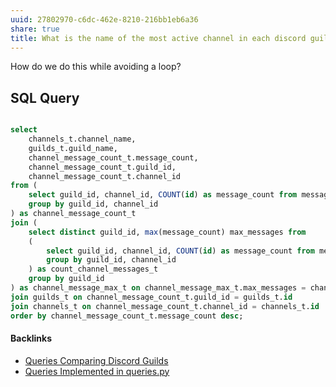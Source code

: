 ```yaml
---
uuid: 27802970-c6dc-462e-8210-216bb1eb6a36
share: true
title: What is the name of the most active channel in each discord guild?
---
```

How do we do this while avoiding a loop?

## SQL Query

``` SQL

select 
	channels_t.channel_name,
 	guilds_t.guild_name,
  	channel_message_count_t.message_count,
	channel_message_count_t.guild_id,
	channel_message_count_t.channel_id
from (
	select guild_id, channel_id, COUNT(id) as message_count from messages_t
	group by guild_id, channel_id
) as channel_message_count_t
join (
	select distinct guild_id, max(message_count) max_messages from
	(
		select guild_id, channel_id, COUNT(id) as message_count from messages_t
		group by guild_id, channel_id
	) as count_channel_messages_t
	group by guild_id
) as channel_message_max_t on channel_message_max_t.max_messages = channel_message_count_t.message_count
join guilds_t on channel_message_count_t.guild_id = guilds_t.id
join channels_t on channel_message_count_t.channel_id = channels_t.id
order by channel_message_count_t.message_count desc;


```

#### Backlinks

* [Queries Comparing Discord Guilds](/0c4bbdac-febf-4e8e-861f-c36ef88a71c9)
* [Queries Implemented in queries.py](/3a44d50b-0280-42f8-8fa0-6c15d4ffe161)